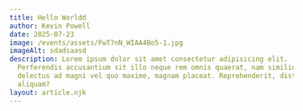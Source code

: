 ```yaml
---
title: Hello Worldd
author: Kevin Powell
date: 2025-07-23
image: /events/assets/FwT7nN_WIAA4Bo5-1.jpg
imageAlt: sdadsaasd
description: Lorem ipsum dolor sit amet consectetur adipisicing elit.
  Perferendis accusantium sit illo neque rem omnis quaerat, nam similique vitae
  delectus ad magni vel quo maxime, magnam placeat. Reprehenderit, distinctio
  aliquam?
layout: article.njk
---
```

